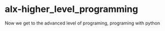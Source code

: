 # alx-higher_level_programming
Now we get to the advanced level of programing, programing with python
